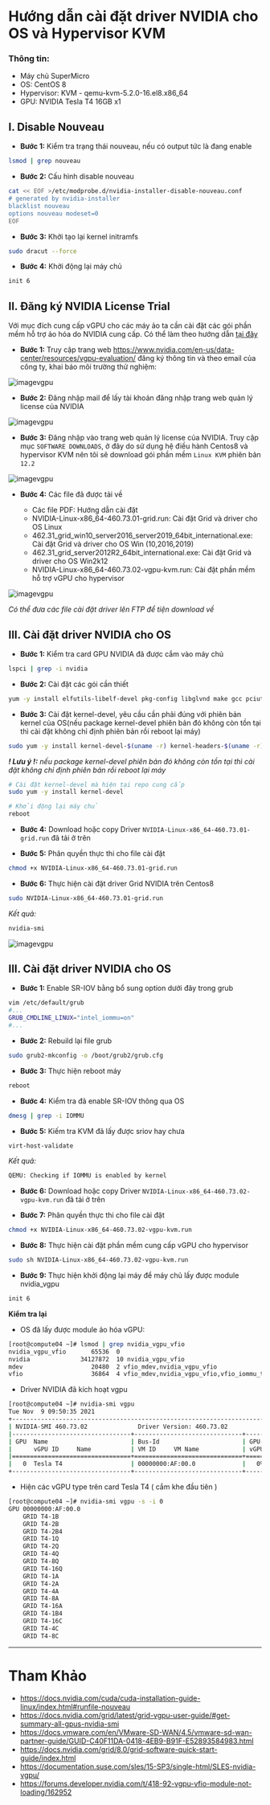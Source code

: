 # Hướng dẫn cài đặt driver NVIDIA cho OS và Hypervisor KVM

### Thông tin:
- Máy chủ SuperMicro
- OS: CentOS 8
- Hypervisor: KVM - qemu-kvm-5.2.0-16.el8.x86_64
- GPU: NVIDIA Tesla T4 16GB x1

## I. Disable Nouveau
- **Bước 1:** Kiểm tra trạng thái nouveau, nếu có output tức là đang enable
```sh
lsmod | grep nouveau
```

- **Bước 2:** Cấu hình disable nouveau
```sh
cat << EOF >/etc/modprobe.d/nvidia-installer-disable-nouveau.conf
# generated by nvidia-installer
blacklist nouveau
options nouveau modeset=0
EOF
```
- **Bước 3:** Khởi tạo lại kernel initramfs
```sh
sudo dracut --force
```
- **Bước 4:** Khởi động lại máy chủ
```sh
init 6
```

## II. Đăng ký NVIDIA License Trial
Với mục đích cung cấp vGPU cho các máy ảo ta cần cài đặt các gói phần mềm hỗ trợ ảo hóa do NVIDIA cung cấp. Có thể làm theo hướng dẫn [tại đây](https://docs.nvidia.com/grid/8.0/grid-software-quick-start-guide/index.html)
- **Bước 1:** Truy cập trang web https://www.nvidia.com/en-us/data-center/resources/vgpu-evaluation/ đăng ký thông tin và theo email của công ty, khai báo môi trường thử nghiệm:

![imagevgpu](../../images/vgpu-driver01.png)

- **Bước 2:** Đăng nhập mail để lấy tài khoản đăng nhập trang web quản lý license của NVIDIA

![imagevgpu](../../images/vgpu-driver02.png)

- **Bước 3:** Đăng nhập vào trang web quản lý license của NVIDIA. Truy cập mục `SOFTWARE DOWNLOADS`, ở đây do sử dụng hệ điều hành Centos8 và hypervisor KVM nên tôi sẽ download gói phần mềm `Linux KVM` phiên bản `12.2`

![imagevgpu](../../images/vgpu-driver03.png)

- **Bước 4:** Các file đã được tải về

    - Các file PDF: Hướng dẫn cài đặt 
    - NVIDIA-Linux-x86_64-460.73.01-grid.run: Cài đặt Grid và driver cho OS Linux
    - 462.31_grid_win10_server2016_server2019_64bit_international.exe: Cài đặt Grid và driver cho OS Win (10,2016,2019)
    - 462.31_grid_server2012R2_64bit_international.exe: Cài đặt Grid và driver cho OS Win2k12
    - NVIDIA-Linux-x86_64-460.73.02-vgpu-kvm.run: Cài đặt phần mềm hỗ trợ vGPU cho hypervisor

![imagevgpu](../../images/vgpu-driver04.png)

*Có thể đưa các file cài đặt driver lên FTP để tiện download về*

## III. Cài đặt driver NVIDIA cho OS

- **Bước 1:** Kiểm tra card GPU NVIDIA đã được cắm vào máy chủ
```sh
lspci | grep -i nvidia
```
- **Bước 2:** Cài đặt các gói cần thiết
```sh
yum -y install elfutils-libelf-devel pkg-config libglvnd make gcc pciutils
```
- **Bước 3:** Cài đặt kernel-devel, yêu cầu cần phải đúng với phiên bản kernel của OS(nếu package kernel-devel phiên bản đó không còn tồn tại thì cài đặt không chỉ định phiên bản rồi reboot lại máy)
```sh
sudo yum -y install kernel-devel-$(uname -r) kernel-headers-$(uname -r)
```
***! Lưu ý !:*** *nếu package kernel-devel phiên bản đó không còn tồn tại thì cài đặt không chỉ định phiên bản rồi reboot lại máy*
```sh
# Cài đặt kernel-devel mà hiện tại repo cung cấp
sudo yum -y install kernel-devel

# Khởi động lại máy chủ
reboot
```
- **Bước 4:** Download hoặc copy Driver `NVIDIA-Linux-x86_64-460.73.01-grid.run` đã tải ở trên

- **Bước 5:** Phân quyền thực thi cho file cài đặt
```sh
chmod +x NVIDIA-Linux-x86_64-460.73.01-grid.run
```

- **Bước 6:** Thực hiện cài đặt driver Grid NVIDIA trên Centos8
```sh
sudo NVIDIA-Linux-x86_64-460.73.01-grid.run
```

*Kết quả:*
```sh
nvidia-smi
```
![imagevgpu](../../images/vgpu-driver05.png)



## III. Cài đặt driver NVIDIA cho OS

- **Bước 1:** Enable SR-IOV bằng bổ sung option dưới đây trong grub
```sh
vim /etc/default/grub
#...
GRUB_CMDLINE_LINUX="intel_iommu=on"
#...
```
- **Bước 2:** Rebuild lại file grub 
```sh
sudo grub2-mkconfig -o /boot/grub2/grub.cfg
```
- **Bước 3:** Thực hiện reboot máy 
```sh
reboot
```
- **Bước 4:** Kiểm tra đã enable SR-IOV thông qua OS
```sh
dmesg | grep -i IOMMU
```
- **Bước 5:** Kiếm tra KVM đã lấy được sriov hay chưa
```sh
virt-host-validate
```
*Kết quả:*
```sh
QEMU: Checking if IOMMU is enabled by kernel                               : PASS
```
- **Bước 6:** Download hoặc copy Driver `NVIDIA-Linux-x86_64-460.73.02-vgpu-kvm.run` đã tải ở trên

- **Bước 7:** Phân quyền thực thi cho file cài đặt
```sh
chmod +x NVIDIA-Linux-x86_64-460.73.02-vgpu-kvm.run
```

- **Bước 8:** Thực hiện cài đặt phần mềm cung cấp vGPU cho hypervisor
```sh
sudo sh NVIDIA-Linux-x86_64-460.73.02-vgpu-kvm.run
```

- **Bước 9:** Thực hiện khởi động lại máy để máy chủ lấy được module nvidia_vgpu
```sh
init 6
```

**Kiểm tra lại**
- OS đã lấy được module ảo hóa vGPU:
```sh
[root@compute04 ~]# lsmod | grep nvidia_vgpu_vfio
nvidia_vgpu_vfio       65536  0
nvidia              34127872  10 nvidia_vgpu_vfio
mdev                   20480  2 vfio_mdev,nvidia_vgpu_vfio
vfio                   36864  4 vfio_mdev,nvidia_vgpu_vfio,vfio_iommu_type1,vfio_pci
```

- Driver NVIDIA đã kích hoạt vgpu
```sh
[root@compute04 ~]# nvidia-smi vgpu
Tue Nov  9 09:50:35 2021
+-----------------------------------------------------------------------------+
| NVIDIA-SMI 460.73.02              Driver Version: 460.73.02                 |
|---------------------------------+------------------------------+------------+
| GPU  Name                       | Bus-Id                       | GPU-Util   |
|      vGPU ID     Name           | VM ID     VM Name            | vGPU-Util  |
|=================================+==============================+============|
|   0  Tesla T4                   | 00000000:AF:00.0             |   0%       |
+---------------------------------+------------------------------+------------+
```

- Hiện các vGPU type trên card Tesla T4 ( cắm khe đầu tiên )
```sh
[root@compute04 ~]# nvidia-smi vgpu -s -i 0
GPU 00000000:AF:00.0
    GRID T4-1B
    GRID T4-2B
    GRID T4-2B4
    GRID T4-1Q
    GRID T4-2Q
    GRID T4-4Q
    GRID T4-8Q
    GRID T4-16Q
    GRID T4-1A
    GRID T4-2A
    GRID T4-4A
    GRID T4-8A
    GRID T4-16A
    GRID T4-1B4
    GRID T4-16C
    GRID T4-4C
    GRID T4-8C
```

---
# Tham Khảo
- https://docs.nvidia.com/cuda/cuda-installation-guide-linux/index.html#runfile-nouveau
- https://docs.nvidia.com/grid/latest/grid-vgpu-user-guide/#get-summary-all-gpus-nvidia-smi
- https://docs.vmware.com/en/VMware-SD-WAN/4.5/vmware-sd-wan-partner-guide/GUID-C40F11DA-0418-4EB9-B91F-E52893584983.html
- https://docs.nvidia.com/grid/8.0/grid-software-quick-start-guide/index.html
- https://documentation.suse.com/sles/15-SP3/single-html/SLES-nvidia-vgpu/
- https://forums.developer.nvidia.com/t/418-92-vgpu-vfio-module-not-loading/162952
